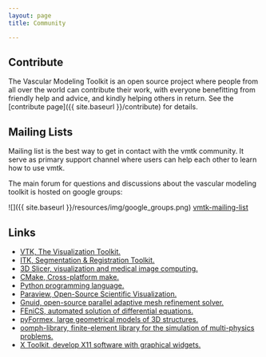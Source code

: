 ```yaml
---
layout: page
title: Community

---
```


## Contribute 

The Vascular Modeling Toolkit is an open source project where people from all over the world can contribute their work, with everyone benefitting from friendly help and advice, and kindly helping others in return.
See the [contribute page]({{ site.baseurl }}/contribute) for details.

## Mailing Lists

Mailing list is the best way to get in contact with the vmtk community. 
It serve as primary support channel where users can help each other to learn how to use vmtk.

The main forum for questions and discussions about the vascular modeling toolkit is hosted on google groups:

![]({{ site.baseurl }}/resources/img/google_groups.png)
<a href="https://groups.google.com/forum/#!forum/vmtk-users" target="_blank">vmtk-mailing-list</a>


## Links

* <a href="http://www.vtk.org" target="_blank">VTK, The Visualization Toolkit.</a>
* <a href="http://www.itk.org" target="_blank">ITK, Segmentation &amp; Registration Toolkit.</a>
* <a href="http://www.slicer.org" target="_blank">3D Slicer, visualization and medical image computing.</a>
* <a href="http://www.cmake.org" target="_blank">CMake, Cross-platform make.</a>
* <a href="http://www.python.org" target="_blank">Python programming language.</a>
* <a href="http://www.paraview.org" target="_blank">Paraview, Open-Source Scientific Visualization.</a>
* <a href="http://github.com/lorbot/Gnuid" target="_blank">Gnuid, open-source parallel adaptive mesh refinement solver.</a>
* <a href="http://www.fenicsproject.org" target="_blank">FEniCS, automated solution of differential equations.</a>
* <a href="http://savannah.nongnu.org/projects/pyformex/" target="_blank">pyFormex, large geometrical models of 3D structures.</a>
* <a href="http://oomph-lib.maths.man.ac.uk/doc/html/index.html" target="_blank">oomph-library, finite-element library for the simulation of multi-physics problems.</a>
* <a href="http://goxtk.com" target="_blank">X Toolkit, develop X11 software with graphical widgets.</a>